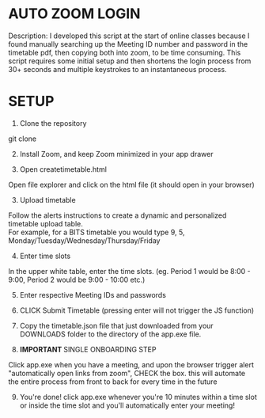 # AUTO ZOOM LOGIN

Description: I developed this script at the start of online classes because I found manually searching up the Meeting ID number and password in the timetable pdf, then copying both into zoom, to be time consuming. This script requires some initial setup and then shortens the login process from 30+ seconds and multiple keystrokes to an instantaneous process.

# SETUP

1. Clone the repository

git clone

2. Install Zoom, and keep Zoom minimized in your app drawer

2. Open createtimetable.html

Open file explorer and click on the html file (it should open in your browser)

3. Upload timetable

Follow the alerts instructions to create a dynamic and personalized timetable upload table. <br>
For example, for a BITS timetable you would type 9, 5, Monday/Tuesday/Wednesday/Thursday/Friday

4. Enter time slots

In the upper white table, enter the time slots. (eg. Period 1 would be 8:00 - 9:00, Period 2 would be 9:00 - 10:00 etc.)

5. Enter respective Meeting IDs and passwords

6. CLICK Submit Timetable (pressing enter will not trigger the JS function)

7. Copy the timetable.json file that just downloaded from your DOWNLOADS folder to the directory of the app.exe file.

8. <B> IMPORTANT </B> SINGLE ONBOARDING STEP

Click app.exe when you have a meeting, and upon the browser trigger alert "automatically open links from zoom", CHECK the box. this will automate the entire process from front to back for every time in the future

9. You're done! click app.exe whenever you're 10 minutes within a time slot or inside the time slot and you'll automatically enter your meeting!